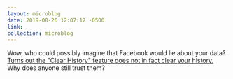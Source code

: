 ```yaml
---
layout: microblog
date: 2019-08-26 12:07:12 -0500
link: 
collection: microblog
---
```

Wow, who could possibly imagine that Facebook would lie about your data? [Turns out the "Clear History" feature does not in fact clear your history.](https://daringfireball.net/linked/2019/08/26/facebook-clear-history) Why does anyone still trust them?

